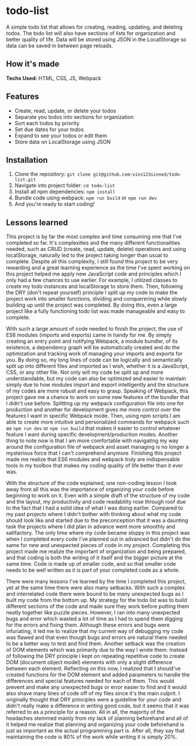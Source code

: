 # todo-list
A simple todo list that allows for creating, reading, updating, and deleting todos. The todo list will also have sections of lists for organization and better quality of life. Data will be stored using JSON in the LocalStorage so data can be saved in between page reloads.

## How it's made
**Techs Used:** HTML, CSS, JS, Webpack


## Features
* Create, read, update, or delete your todos
* Separate you todos into sections for organization
* Sort each todos by priority
* Set due dates for your todos
* Expand to see your todos or edit them
* Store data on LocalStorage using JSON

## Installation
1. Clone the repository:
`git clone git@github.com:vins123sinned/todo-list.git`
2. Navigate into project folder:
`cd todo-list`
3. Install all npm dependencies:
`npm install` 
4. Bundle code using webpack:
`npm run build` or `npm run dev`
5. And you're ready to start coding!

## Lessons learned
This project is by far the most complex and time consuming one that I've completed so far. It's complexities and the many different functionalities needed, such as CRUD (create, read, update, delete) operations and using localStorage, naturally led to the project taking longer than usual to complete. Despite all this complexity, I still found this project to be very rewarding and a great learning experience as the time I've spent working on this project helped me apply new JavaScript code and principles which I only had a few chances to use earlier. For example, I utilized classes to create my todo instances and localStorage to store them. Then, following the DRY (don't repeat yourself) principle I split up my code to make the project work into smaller functions, dividing and conquerering while slowly building up until the project was completed. By doing this, even a large project like a fully functioning todo list was made manageable and easy to complete.

With such a large amount of code needed to finish the project, the use of ES6 modules (imports and exports) came in handy for me. By simply creating an entry point and notifying Webpack, a module bundler, of its existence, a dependency graph will be automatically created and do the optimization and tracking work of managing your imports and exports for you. By doing so, my long lines of code can be logically and semantically split up into different files and imported as I wish, whether it is a JavaScript, CSS, or any other file. Not only will my code be split up and more understandable, but my code can also be optimized and easier to maintain simply due to how modules import and export intelligently and the structure of my codes are more robust and easy to grasp. Speaking of Webpack, this project gave me a chance to work on some new features of the bundler that I didn't use before. Splitting up my webpack configuration file into one for production and another for development gives me more control over the features I want in specific Webpack mode. Then, using npm scripts I am able to create more intuitive and personalized commands for webpack such as `npm run dev` or `npm run build` that makes it easier to control whatever feature I want during specific development/production modes. Another thing to note now is that I am more comfortable with navigating my way around the configuration file of webpack and asset managing is no longer a mysterious force that I can't comprehend anymore. Finishing this project made me realize that ES6 modules and webpack truly are indispensable tools in my toolbox that makes my coding quality of life better than it ever was.

With the structure of the code explained, one non-coding lesson I took away from all this was the importance of organizing your code before beginning to work on it. Even with a simple draft of the structure of my code and the layout, my productivity and code readability rose through roof due to the fact that I had a solid idea of what I was doing earlier. Compared to my past projects where I didn't bother with thinking about what my code should look like and started due to the preconception that it was a daunting task the projects where I did plan in advance went more smoothly and satifactory. The only time where my code became sloppy in this project was when I completed every code I've planned out in advanced but didn't do the same for new and unexpected pieces of code in my project. Completing this project made me realize the important of organization and being prepared, and that coding is both the writing of it itself and the bigger picture at the same time. Code is made up of smaller code, and so that smaller code needs to be well written as it is part of your completed code as a whole.
 
There were many lessons I've learned by the time I completed this project, yet at the same time there were also many setbacks. With such a complex and interrelated code there were bound to be many unexpected bugs as I built my code from the bottom up. My strategy for the todo list was to build different sections of the code and made sure they work before putting them neatly together like puzzle pieces. However, I ran into many unexpected bugs and error which wasted a lot of time as I had to spend them digging for the errors and fixing them. Although these errors and bugs were infuriating, it led me to realize that my current way of debugging my code was flawed and that even though bugs and errors are natural there needed to be a better way to test and find them. Another setback was the creation of DOM elements which was primarily due to the way I wrote them. Instead of following the DRY principle I kept on repeating repetitive code to create DOM (document object model) elements with only a slight difference between each element. Reflecting on this now, I realized that I should've created functions for the DOM element and added parameters to handle the differences and special features needed for each of them. This would prevent and make any unexpected bugs or error easier to find and it would also shave many lines of code off of my files since it's the main culprit. I originally thought that DRY principles were a guideline for your code and didn't really make a difference in writing good code, but it seems that it was referred to as a principle for a reason. All in all, the majority of the headaches stemmed mainly from my lack of planning beforehand and all of it helped me realize that planning and organizing your code beforehand is just as important as the actual programming part is. After all, they say that maintaining the code is 80% of the work while writing it is simply 20%.
